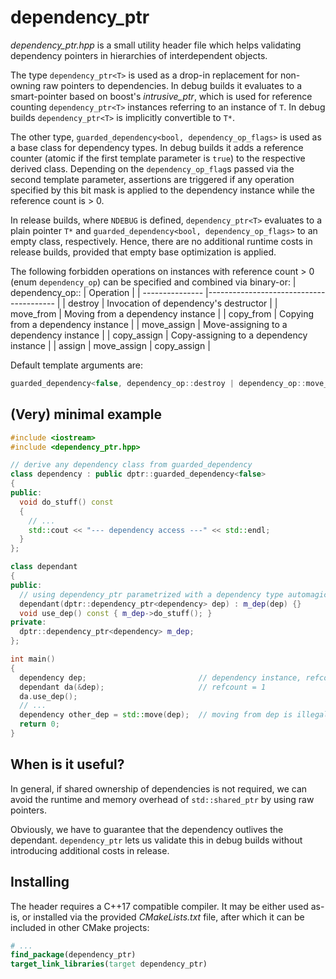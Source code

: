 # dependency_ptr
*dependency_ptr.hpp* is a small utility header file which helps validating dependency pointers in hierarchies of interdependent objects.

The type `dependency_ptr<T>` is used as a drop-in replacement for non-owning raw pointers to dependencies. In debug builds it evaluates to a smart-pointer
based on boost's *intrusive_ptr*, which is used for reference counting `dependency_ptr<T>` instances referring to an instance of `T`.
In debug builds `dependency_ptr<T>` is implicitly convertible to `T*`.

The other type, `guarded_dependency<bool, dependency_op_flags>` is used as a base class for dependency types. In debug builds it adds
a reference counter (atomic if the first template parameter is `true`) to the respective derived class. Depending on the `dependency_op_flag`s
passed via the second template parameter, assertions are triggered if any operation specified by this bit mask is applied to the dependency instance while the reference count
is > 0.

In release builds, where `NDEBUG` is defined, `dependency_ptr<T>` evaluates to a plain pointer `T*` and `guarded_dependency<bool, dependency_op_flags>`
to an empty class, respectively. Hence, there are no additional runtime costs in release builds, provided that empty base optimization is applied.

The following forbidden operations on instances with reference count > 0 (enum `dependency_op`) can be specified and combined via binary-or:
| dependency_op:: | Operation                               |
| --------------- |---------------------------------------- |
| destroy         | Invocation of dependency's destructor   |
| move_from       | Moving from a dependency instance       |
| copy_from       | Copying from a dependency instance      |
| move_assign     | Move-assigning to a dependency instance |
| copy_assign     | Copy-assigning to a dependency instance |
| assign          | move_assign \| copy_assign              |

Default template arguments are:
```c++
guarded_dependency<false, dependency_op::destroy | dependency_op::move_from | dependency_op::assign>
```

## (Very) minimal example
```c++
#include <iostream>
#include <dependency_ptr.hpp>

// derive any dependency class from guarded_dependency
class dependency : public dptr::guarded_dependency<false>
{
public:
  void do_stuff() const
  {
    // ...
    std::cout << "--- dependency access ---" << std::endl;
  }
};

class dependant
{
public:
  // using dependency_ptr parametrized with a dependency type automagically counts reference in debug builds
  dependant(dptr::dependency_ptr<dependency> dep) : m_dep(dep) {}
  void use_dep() const { m_dep->do_stuff(); }
private:
  dptr::dependency_ptr<dependency> m_dep;
};

int main()
{
  dependency dep;                         // dependency instance, refcount = 0
  dependant da(&dep);                     // refcount = 1
  da.use_dep();
  // ...
  dependency other_dep = std::move(dep);  // moving from dep is illegal because refcount > 0! assertion triggered.
  return 0;
}
```

## When is it useful?
In general, if shared ownership of dependencies is not required, we can avoid the runtime and memory overhead of `std::shared_ptr`
by using raw pointers.

Obviously, we have to guarantee that the dependency outlives the dependant. `dependency_ptr` lets us validate this
in debug builds without introducing additional costs in release.

## Installing
The header requires a C++17 compatible compiler.
It may be either used as-is, or installed via the provided *CMakeLists.txt* file,
after which it can be included in other CMake projects:
```CMake
# ...
find_package(dependency_ptr)
target_link_libraries(target dependency_ptr)
```


